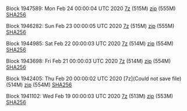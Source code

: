 Block 1947589: Mon Feb 24 00:00:04 UTC 2020 [7z]() (515M) [zip]() (555M) [SHA256]()

Block 1946282: Sun Feb 23 00:00:05 UTC 2020 [7z]() (515M) [zip]() (555M) [SHA256]()

Block 1944985: Sat Feb 22 00:00:03 UTC 2020 [7z](https://transfer.sh/Vz1Yj/bootstrap.dat.20200222.7z) (514M) [zip](https://transfer.sh/11UhEb/bootstrap.dat.20200222.zip) (554M) [SHA256](https://transfer.sh/rHxKy/sha256.txt)

Block 1943698: Fri Feb 21 00:00:03 UTC 2020 [7z]() (514M) [zip]() (554M) [SHA256]()

Block 1942405: Thu Feb 20 00:00:02 UTC 2020 [7z](Could not save file) (514M) [zip]() (554M) [SHA256]()

Block 1941102: Wed Feb 19 00:00:03 UTC 2020 [7z]() (513M) [zip]() (553M) [SHA256]()
